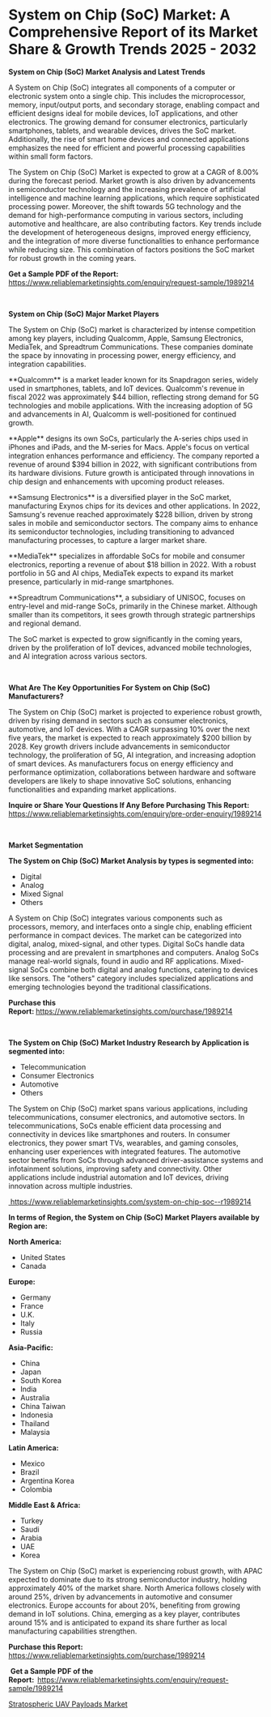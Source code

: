 <p><h1>System on Chip (SoC) Market: A Comprehensive Report of its Market Share & Growth Trends 2025 - 2032</h1></p><p><strong>System on Chip (SoC) Market Analysis and Latest Trends</strong></p>
<p><p>A System on Chip (SoC) integrates all components of a computer or electronic system onto a single chip. This includes the microprocessor, memory, input/output ports, and secondary storage, enabling compact and efficient designs ideal for mobile devices, IoT applications, and other electronics. The growing demand for consumer electronics, particularly smartphones, tablets, and wearable devices, drives the SoC market. Additionally, the rise of smart home devices and connected applications emphasizes the need for efficient and powerful processing capabilities within small form factors.</p><p>The System on Chip (SoC) Market is expected to grow at a CAGR of 8.00% during the forecast period. Market growth is also driven by advancements in semiconductor technology and the increasing prevalence of artificial intelligence and machine learning applications, which require sophisticated processing power. Moreover, the shift towards 5G technology and the demand for high-performance computing in various sectors, including automotive and healthcare, are also contributing factors. Key trends include the development of heterogeneous designs, improved energy efficiency, and the integration of more diverse functionalities to enhance performance while reducing size. This combination of factors positions the SoC market for robust growth in the coming years.</p></p>
<p><strong>Get a Sample PDF of the Report:&nbsp;</strong> <a href="https://www.reliablemarketinsights.com/enquiry/request-sample/1989214?utm_campaign=1938&utm_medium=2&utm_source=Github&utm_content=ia&utm_term=15012025&utm_id=system-on-chip-soc">https://www.reliablemarketinsights.com/enquiry/request-sample/1989214</a></p>
<p>&nbsp;</p>
<p><strong>System on Chip (SoC) Major Market Players</strong></p>
<p><p>The System on Chip (SoC) market is characterized by intense competition among key players, including Qualcomm, Apple, Samsung Electronics, MediaTek, and Spreadtrum Communications. These companies dominate the space by innovating in processing power, energy efficiency, and integration capabilities.</p><p>**Qualcomm** is a market leader known for its Snapdragon series, widely used in smartphones, tablets, and IoT devices. Qualcomm's revenue in fiscal 2022 was approximately $44 billion, reflecting strong demand for 5G technologies and mobile applications. With the increasing adoption of 5G and advancements in AI, Qualcomm is well-positioned for continued growth.</p><p>**Apple** designs its own SoCs, particularly the A-series chips used in iPhones and iPads, and the M-series for Macs. Apple's focus on vertical integration enhances performance and efficiency. The company reported a revenue of around $394 billion in 2022, with significant contributions from its hardware divisions. Future growth is anticipated through innovations in chip design and enhancements with upcoming product releases.</p><p>**Samsung Electronics** is a diversified player in the SoC market, manufacturing Exynos chips for its devices and other applications. In 2022, Samsung's revenue reached approximately $228 billion, driven by strong sales in mobile and semiconductor sectors. The company aims to enhance its semiconductor technologies, including transitioning to advanced manufacturing processes, to capture a larger market share.</p><p>**MediaTek** specializes in affordable SoCs for mobile and consumer electronics, reporting a revenue of about $18 billion in 2022. With a robust portfolio in 5G and AI chips, MediaTek expects to expand its market presence, particularly in mid-range smartphones.</p><p>**Spreadtrum Communications**, a subsidiary of UNISOC, focuses on entry-level and mid-range SoCs, primarily in the Chinese market. Although smaller than its competitors, it sees growth through strategic partnerships and regional demand.</p><p>The SoC market is expected to grow significantly in the coming years, driven by the proliferation of IoT devices, advanced mobile technologies, and AI integration across various sectors.</p></p>
<p>&nbsp;</p>
<p><strong>What Are The Key Opportunities For System on Chip (SoC) Manufacturers?</strong></p>
<p><p>The System on Chip (SoC) market is projected to experience robust growth, driven by rising demand in sectors such as consumer electronics, automotive, and IoT devices. With a CAGR surpassing 10% over the next five years, the market is expected to reach approximately $200 billion by 2028. Key growth drivers include advancements in semiconductor technology, the proliferation of 5G, AI integration, and increasing adoption of smart devices. As manufacturers focus on energy efficiency and performance optimization, collaborations between hardware and software developers are likely to shape innovative SoC solutions, enhancing functionalities and expanding market applications.</p></p>
<p><strong>Inquire or Share Your Questions If Any Before Purchasing This Report:</strong> <a href="https://www.reliablemarketinsights.com/enquiry/pre-order-enquiry/1989214?utm_campaign=1938&utm_medium=2&utm_source=Github&utm_content=ia&utm_term=15012025&utm_id=system-on-chip-soc">https://www.reliablemarketinsights.com/enquiry/pre-order-enquiry/1989214</a></p>
<p>&nbsp;</p>
<p><strong>Market Segmentation</strong></p>
<p><strong>The System on Chip (SoC) Market Analysis by types is segmented into:</strong></p>
<p><ul><li>Digital</li><li>Analog</li><li>Mixed Signal</li><li>Others</li></ul></p>
<p><p>A System on Chip (SoC) integrates various components such as processors, memory, and interfaces onto a single chip, enabling efficient performance in compact devices. The market can be categorized into digital, analog, mixed-signal, and other types. Digital SoCs handle data processing and are prevalent in smartphones and computers. Analog SoCs manage real-world signals, found in audio and RF applications. Mixed-signal SoCs combine both digital and analog functions, catering to devices like sensors. The "others" category includes specialized applications and emerging technologies beyond the traditional classifications.</p></p>
<p><strong>Purchase this Report:&nbsp;</strong><a href="https://www.reliablemarketinsights.com/purchase/1989214?utm_campaign=1938&utm_medium=2&utm_source=Github&utm_content=ia&utm_term=15012025&utm_id=system-on-chip-soc">https://www.reliablemarketinsights.com/purchase/1989214</a></p>
<p>&nbsp;</p>
<p><strong>The System on Chip (SoC) Market Industry Research by Application is segmented into:</strong></p>
<p><ul><li>Telecommunication</li><li>Consumer Electronics</li><li>Automotive</li><li>Others</li></ul></p>
<p><p>The System on Chip (SoC) market spans various applications, including telecommunications, consumer electronics, and automotive sectors. In telecommunications, SoCs enable efficient data processing and connectivity in devices like smartphones and routers. In consumer electronics, they power smart TVs, wearables, and gaming consoles, enhancing user experiences with integrated features. The automotive sector benefits from SoCs through advanced driver-assistance systems and infotainment solutions, improving safety and connectivity. Other applications include industrial automation and IoT devices, driving innovation across multiple industries.</p></p>
<p><a href="https://www.reliablemarketinsights.com/system-on-chip-soc--r1989214?utm_campaign=1938&utm_medium=2&utm_source=Github&utm_content=ia&utm_term=15012025&utm_id=system-on-chip-soc">&nbsp;https://www.reliablemarketinsights.com/system-on-chip-soc--r1989214</a></p>
<p><strong>In terms of Region, the System on Chip (SoC) Market Players available by Region are:</strong></p>
<p>
    <p> <strong> North America: </strong>
        <ul>
            <li>United States</li>
            <li>Canada</li>
        </ul>
        </p> 
    <p> <strong> Europe: </strong>
        <ul>
            <li>Germany</li>
            <li>France</li>
            <li>U.K.</li>
            <li>Italy</li>
            <li>Russia</li>
        </ul>
        </p> 
    <p> <strong> Asia-Pacific: </strong>
        <ul>
            <li>China</li>
            <li>Japan</li>
            <li>South Korea</li>
            <li>India</li>
            <li>Australia</li>
            <li>China Taiwan</li>
            <li>Indonesia</li>
            <li>Thailand</li>
            <li>Malaysia</li>
        </ul>
        </p> 
    <p> <strong> Latin America: </strong>
        <ul>
            <li>Mexico</li>
            <li>Brazil</li>
            <li>Argentina Korea</li>
            <li>Colombia</li>
        </ul>
        </p> 
    <p> <strong> Middle East & Africa: </strong>
        <ul>
            <li>Turkey</li>
            <li>Saudi</li>
            <li>Arabia</li>
            <li>UAE</li>
            <li>Korea</li>
        </ul>
    </p>
    </p>
<p><p>The System on Chip (SoC) market is experiencing robust growth, with APAC expected to dominate due to its strong semiconductor industry, holding approximately 40% of the market share. North America follows closely with around 25%, driven by advancements in automotive and consumer electronics. Europe accounts for about 20%, benefiting from growing demand in IoT solutions. China, emerging as a key player, contributes around 15% and is anticipated to expand its share further as local manufacturing capabilities strengthen.</p></p>
<p><strong>Purchase this Report: </strong><a href="https://www.reliablemarketinsights.com/purchase/1989214?utm_campaign=1938&utm_medium=2&utm_source=Github&utm_content=ia&utm_term=15012025&utm_id=system-on-chip-soc">https://www.reliablemarketinsights.com/purchase/1989214</a></p>
<p>&nbsp;<strong>Get a Sample PDF of the Report:&nbsp;&nbsp;</strong><a href="https://www.reliablemarketinsights.com/enquiry/request-sample/1989214?utm_campaign=1938&utm_medium=2&utm_source=Github&utm_content=ia&utm_term=15012025&utm_id=system-on-chip-soc">https://www.reliablemarketinsights.com/enquiry/request-sample/1989214</a></p>
<p><strong></strong></p>
<p><p><a href="https://github.com/provorikovar/Market-Research-Report-List-6/blob/main/stratospheric-uav-payloads-market.md?utm_campaign=1938&utm_medium=2&utm_source=Github&utm_content=ia&utm_term=15012025&utm_id=system-on-chip-soc">Stratospheric UAV Payloads Market</a></p></p>
